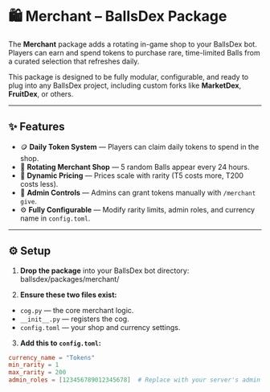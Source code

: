 # 🛍️ Merchant – BallsDex Package

The **Merchant** package adds a rotating in-game shop to your BallsDex bot.  
Players can earn and spend tokens to purchase rare, time-limited Balls from a curated selection that refreshes daily.

This package is designed to be fully modular, configurable, and ready to plug into any BallsDex project, including custom forks like **MarketDex**, **FruitDex**, or others.

---

## ✨ Features

- 🪙 **Daily Token System** — Players can claim daily tokens to spend in the shop.  
- 🏪 **Rotating Merchant Shop** — 5 random Balls appear every 24 hours.  
- 💸 **Dynamic Pricing** — Prices scale with rarity (T5 costs more, T200 costs less).  
- 👑 **Admin Controls** — Admins can grant tokens manually with `/merchant give`.  
- ⚙️ **Fully Configurable** — Modify rarity limits, admin roles, and currency name in `config.toml`.

---

## ⚙️ Setup

1. **Drop the package** into your BallsDex bot directory:
ballsdex/packages/merchant/

2. **Ensure these two files exist:**
- `cog.py` — the core merchant logic.
- `__init__.py` — registers the cog.
- `config.toml` — your shop and currency settings.

3. **Add this to `config.toml`:**
```toml
currency_name = "Tokens"
min_rarity = 1
max_rarity = 200
admin_roles = [123456789012345678]  # Replace with your server's admin role IDs
